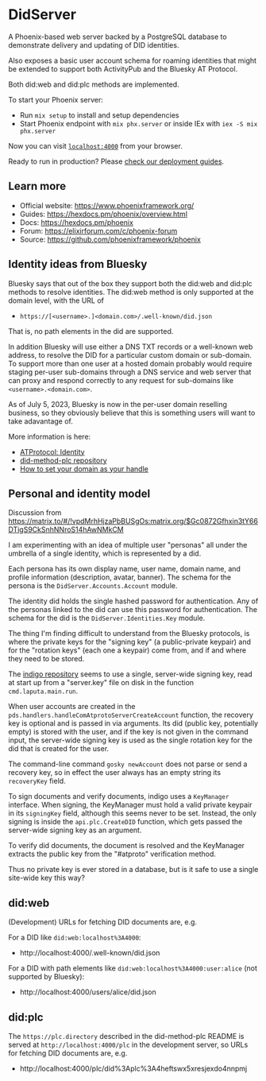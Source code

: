 # DidServer

A Phoenix-based web server backed by a PostgreSQL database
to demonstrate delivery and updating of DID identities.

Also exposes a basic user account schema for roaming identities
that might be extended to support both ActivityPub and
the Bluesky AT Protocol.

Both did:web and did:plc methods are implemented.

To start your Phoenix server:

- Run `mix setup` to install and setup dependencies
- Start Phoenix endpoint with `mix phx.server` or inside IEx with `iex -S mix phx.server`

Now you can visit [`localhost:4000`](http://localhost:4000) from your browser.

Ready to run in production? Please [check our deployment guides](https://hexdocs.pm/phoenix/deployment.html).

## Learn more

- Official website: https://www.phoenixframework.org/
- Guides: https://hexdocs.pm/phoenix/overview.html
- Docs: https://hexdocs.pm/phoenix
- Forum: https://elixirforum.com/c/phoenix-forum
- Source: https://github.com/phoenixframework/phoenix

## Identity ideas from Bluesky

Bluesky says that out of the box they support both the did:web and did:plc
methods to resolve identities. The did:web method is only supported at
the domain level, with the URL of

- `https://[<username>.]<domain.com>/.well-known/did.json`

That is, no path elements in the did are supported.

In addition Bluesky will use either a DNS TXT records or a well-known web
address, to resolve the DID for a particular custom domain or sub-domain.
To support more than one user at a hosted domain probably would require
staging per-user sub-domains through a DNS service and web server that
can proxy and respond correctly to any request for sub-domains like
`<username>.<domain.com>`.

As of July 5, 2023, Bluesky is now in the per-user domain reselling
business, so they obviously believe that this is something users
will want to take adavantage of.

More information is here:

- [ATProtocol: Identity](https://atproto.com/guides/identity)
- [did-method-plc repository](https://github.com/bluesky-social/did-method-plc)
- [How to set your domain as your handle](https://blueskyweb.xyz/blog/4-28-2023-domain-handle-tutorial)

## Personal and identity model

Discussion from https://matrix.to/#/!vpdMrhHjzaPbBUSgOs:matrix.org/$Gc0872Gfhxin3tY66DTigS9CkSnhNNroS14hAwNMkCM

I am experimenting with an idea of multiple user "personas" all under the umbrella of a single identity, which is represented by a did.

Each persona has its own display name, user name, domain name, and profile information (description, avatar, banner). The schema for the persona is the `DidServer.Accounts.Account` module.

The identity did holds the single hashed password for authentication. Any of the personas linked to the did can use this password for authentication. The schema for the did is the `DidServer.Identities.Key` module.

The thing I'm finding difficult to understand from the Bluesky protocols, is where the private keys for the "signing key" (a public-private keypair) and for the "rotation keys" (each one a keypair) come from, and if and where they need to be stored.

The [indigo repository](https://github.com/bluesky-social/indigo) seems to use a single, server-wide signing key, read at start up from a "server.key" file on disk in the function `cmd.laputa.main.run`.

When user accounts are created in the `pds.handlers.handleComAtprotoServerCreateAccount` function, the recovery key is optional and is passed in via arguments. Its did (public key, potentially empty) is stored with the user, and if the key is not given in the command input, the server-wide signing key is used as the single rotation key for the did that is created for the user.

The command-line command `gosky newAccount` does not parse or send a recovery key, so in effect the user always has an empty string its `recoveryKey` field.

To sign documents and verify documents, indigo uses a `KeyManager` interface. When signing, the KeyManager must hold a valid private keypair in its `signingKey` field, although this seems never to be set. Instead, the only signing is inside the `api.plc.CreateDID` function, which gets passed the server-wide signing key as an argument.

To verify did documents, the document is resolved and the KeyManager extracts the public key from the "#atproto" verification method.

Thus no private key is ever stored in a database, but is it safe to use a single site-wide key this way?

## did:web

(Development) URLs for fetching DID documents are, e.g.

For a DID like `did:web:localhost%3A4000`:

- http://localhost:4000/.well-known/did.json

For a DID with path elements like `did:web:localhost%3A4000:user:alice`
(not supported by Bluesky):

- http://localhost:4000/users/alice/did.json

## did:plc

The `https://plc.directory` described in the did-method-plc README
is served at `http://localhost:4000/plc` in the development server,
so URLs for fetching DID documents are, e.g.

- http://localhost:4000/plc/did%3Aplc%3A4heftswx5xresjexdo4nnpmj

